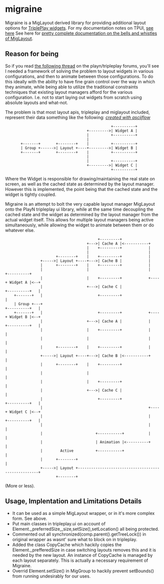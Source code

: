 migraine
========

Migraine is a MigLayout derived library for providing additional layout options for [TriplePlay widgets](https://github.com/threerings/tripleplay). For my documentation notes on TPUI, [see here](https://github.com/dmg46664/playn/wiki/Tripleplay-UI) See here for [pretty complete documentation on the bells and whistles of MigLayout](http://www.miglayout.com/QuickStart.pdf).

## Reason for being

So if you read [the following thread](https://groups.google.com/forum/#!topic/playn/2g5yLWFefHU) on the playn/tripleplay forums, you'll see I needed a framework of solving the problem to layout widgets in various configurations, and then to animate between those configurations. To do this ideally with the ability to have fine grain control over the way in which they animate, while being able to utilize the traditional constraints techniques that existing layout managers afford for the various configuration. I.e. not to start laying out widgets from scratch using absolute layouts and what-not.

The problem is that most layout apis, tripleplay and miglayout included, represent their data something like the following: _[created with asciiflow](http://www.asciiflow.com/)_
```
                                                +----------+
                                     +--------->| Widget A |
                                     |          +----------+
                                     |
       +-------+       +--------+    |          +----------+
       | Group +------>| Layout +----+--------->| Widget B |
       +-------+       +--------+    |          +----------+
                                     |
                                     |          +----------+
                                     +--------->| Widget C |
                                                +----------+
```

Where the Widget is responsible for drawing/maintaining the real state on screen, as well as the cached state as determined by the layout manager. However this is implemented, the point being that the cached state and the widget is tightly coupled.

Migraine is an attempt to bolt the very capable layout manager MigLayout onto the PlayN tripleplay ui library, while at the same time decoupling the cached state and the widget as determined by the layout manager from the actual widget itself. This allows for multiple layout managers being active simultaneously, while allowing the widget to animate between them or do whatever else.

```
                                          +---------+
                                     +--->| Cache A |<-----------+
                                     |    +---------+            |
                                     |                           |
                       +--------+    |    +---------+            |
                +----->| Layout +----+--->| Cache B |            |
                |      +--------+    |    +---------+            |
                |                    |                           |    +----------+
                |                    |    +---------+            +----+ Widget A |<--+
                |                    +--->| Cache C |                 +----------+   |
    +-------+   |                         +---------+                                |
    | Group +---+                                                     +----------+   |
    +-------+   |                         +---------+            +----+ Widget B |<--+
                |                    +--->| Cache A |            |    +----------+   |
                |                    |    +---------+            |                   |
                |                    |                           |                   |
                |      +--------+    |    +---------+            |                   |
                +----->| Layout +----+--->| Cache B |<-----------+                   |
                |      +--------+    |    +---------+                                |
                |                    |                                               |
                |                    |    +---------+                                |
                |                    +--->| Cache C |                                |
                |                         +---------+                 +----------+   |
                |                                                +----+ Widget C |<--+
                |                                                |    +----------+   |
                |                                                |                   |
                |                        +-----------+           |                   |
                |                        | Animation |<----------+                   |
                |        Active          +-----------+                               |
                |      +--------+                                                    |
                +----->| Layout +----------------------------------------------------+
                       +--------+

```

(More or less).



## Usage, Implentation and Limitations Details

* It can be used as a simple MigLayout wrapper, or in it's more complex form. See above.
* Put main classes in tripleplay.ui on account of Element._preferredSize,_size,setSize(),setLocation() all being protected.
* Commented out all synchronized(comp.parent().getTreeLock()) in original wrapper as wasnt' sure what to block on in tripleplay.
* Added the class CopyCache which hackily copies the Element._prefferedSize in case switching layouts removes this
and it is needed by the new layout. An instance of CopyCache is managed by each layout separately. This is actually a
 necessary requirement of Migraine.
* Overrid Element.setSize() in MigGroup to hackily prevent setBounds() from running undesirably for our uses.
